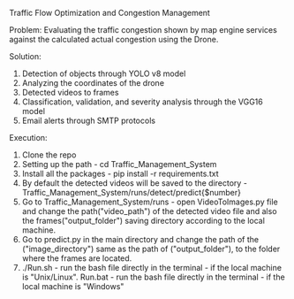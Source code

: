 Traffic Flow Optimization and Congestion Management

Problem: Evaluating the traffic congestion shown by map engine services against the calculated actual congestion using the Drone.

Solution: 
1. Detection of objects through YOLO v8 model
2. Analyzing the coordinates of the drone
3. Detected videos to frames
4. Classification, validation, and severity analysis through the VGG16 model
5. Email alerts through SMTP protocols


Execution:
1. Clone the repo
2. Setting up the path - cd Traffic_Management_System
3. Install all the packages - pip install -r requirements.txt
4. By default the detected videos will be saved to the directory - Traffic_Management_System/runs/detect/predict{$number}
5. Go to Traffic_Management_System/runs - open VideoToImages.py file and change the path("video_path") of the detected video file and also the frames("output_folder") saving directory according to the local machine.
6. Go to predict.py in the main directory and change the path of the ("image_directory") same as the path of ("output_folder"), to the folder where the frames are located.
7. ./Run.sh - run the bash file directly in the terminal - if the local machine is "Unix/Linux". Run.bat - run the bash file directly in the terminal - if the local machine is "Windows"
